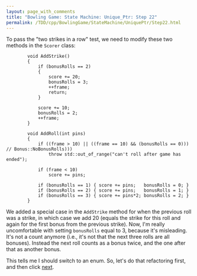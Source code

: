 ```yaml
---
layout: page_with_comments
title: "Bowling Game: State Machine: Unique_Ptr: Step 22"
permalink: /TDD/cpp/BowlingGame/StateMachine/UniquePtr/Step22.html
---
```


To pass the "two strikes in a row" test, we need to modify these two methods in the ```Scorer``` class:
```
        void AddStrike()
        {
            if (bonusRolls == 2)
            {
                score += 20;
                bonusRolls = 3;
                ++frame;
                return;
            }

            score += 10;
            bonusRolls = 2;
            ++frame;
        }

        void AddRoll(int pins)
        {
            if ((frame > 10) || ((frame == 10) && (bonusRolls == 0))) // Bonus::NoBonusRolls)))
                throw std::out_of_range("can't roll after game has ended");

            if (frame < 10)
                score += pins;

            if (bonusRolls == 1) { score += pins;   bonusRolls = 0; }
            if (bonusRolls == 2) { score += pins;   bonusRolls = 1; }
            if (bonusRolls == 3) { score += pins*2; bonusRolls = 2; }
        }
```

We added a special case in the ```AddStrike``` method for when the previous roll was a strike, in which case we add 20 (equals the strike for this roll and again for the first bonus from the previous strike).
Now, I'm really uncomfortable with setting ```bonusRolls``` equal to 3, because it's misleading. It's not a count anymore (i.e., it's not that the next three rolls are all bonuses). Instead the next roll counts as a bonus twice, and the one after that as another bonus.  

This tells me I should switch to an enum. So, let's do that refactoring first, and then click [next](Step23.html).
